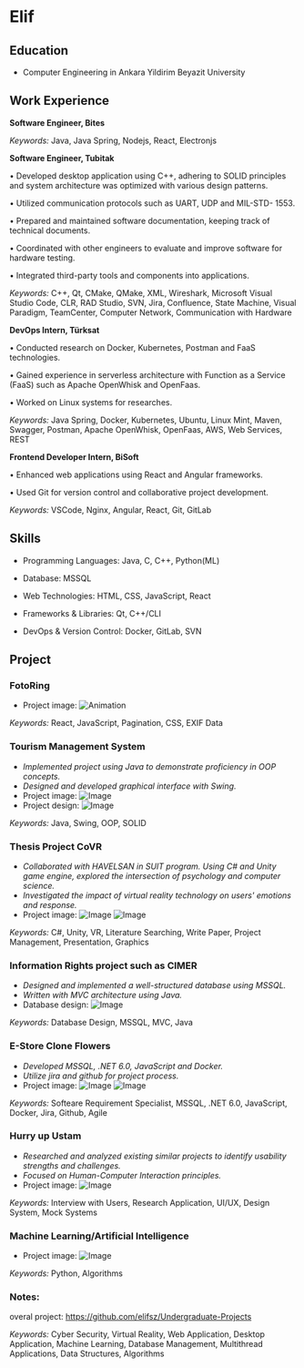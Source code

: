 # Elif

## Education

- Computer Engineering in Ankara Yildirim Beyazit University

## Work Experience

**Software Engineer, Bites**

_Keywords:_ Java, Java Spring, Nodejs, React, Electronjs

**Software Engineer, Tubitak**
  
• Developed desktop application using C++, adhering to SOLID principles and system architecture was optimized with various design patterns.

• Utilized communication protocols such as UART, UDP and MIL-STD- 1553.

• Prepared and maintained software documentation, keeping track of technical documents.

• Coordinated with other engineers to evaluate and improve software for hardware testing.

• Integrated third-party tools and components into applications.

_Keywords:_ C++, Qt, CMake, QMake, XML, Wireshark, Microsoft Visual Studio Code, CLR, RAD Studio, SVN, Jira, Confluence, State Machine, Visual Paradigm, TeamCenter, Computer Network, Communication with Hardware

**DevOps Intern, Türksat**

• Conducted research on Docker, Kubernetes, Postman and FaaS technologies.

• Gained experience in serverless architecture with Function as a Service (FaaS) such as Apache OpenWhisk and OpenFaas.

• Worked on Linux systems for researches.

_Keywords:_ Java Spring, Docker, Kubernetes, Ubuntu, Linux Mint, Maven, Swagger, Postman, Apache OpenWhisk, OpenFaas, AWS, Web Services, REST

**Frontend Developer Intern, BiSoft**
  
• Enhanced web applications using React and Angular frameworks.

• Used Git for version control and collaborative project development.

_Keywords:_ VSCode, Nginx, Angular, React, Git, GitLab

## Skills

- Programming Languages: Java, C, C++, Python(ML)
  
- Database: MSSQL
  
- Web Technologies: HTML, CSS, JavaScript, React
  
- Frameworks & Libraries: Qt, C++/CLI
  
- DevOps & Version Control: Docker, GitLab, SVN
  
## Project

### FotoRing

- Project image:
![Animation](assets/FotoRing.gif)

_Keywords:_ React, JavaScript, Pagination, CSS, EXIF Data

### Tourism Management System
- _Implemented project using Java to demonstrate proficiency in OOP concepts._
- _Designed and developed graphical interface with Swing._
- Project image:
![Image](assets/tourism-ms.png)
- Project design:
![Image](assets/tourism-ms-class-diagram.png)  

_Keywords:_ Java, Swing, OOP, SOLID

### Thesis Project CoVR
- _Collaborated with HAVELSAN in SUIT program. Using C# and Unity game engine, explored the intersection of psychology and computer science._
- _Investigated the impact of virtual reality technology on users' emotions and response._
- Project image:
![Image](assets/covr1.jpg)
![Image](assets/covr2.png)

_Keywords:_ C#, Unity, VR, Literature Searching, Write Paper, Project Management, Presentation, Graphics

### Information Rights project such as CIMER
- _Designed and implemented a well-structured database using MSSQL._
- _Written with MVC architecture using Java._
- Database design:
![Image](assets/database-diagram.png)

_Keywords:_ Database Design, MSSQL, MVC, Java

### E-Store Clone Flowers
- _Developed MSSQL, .NET 6.0, JavaScript and Docker._
- _Utilize jira and github for project process._
- Project image:
![Image](assets/e-flower.png)
![Image](assets/e-flower-admin.png)

_Keywords:_ Softeare Requirement Specialist, MSSQL, .NET 6.0, JavaScript, Docker, Jira, Github, Agile

### Hurry up Ustam
- _Researched and analyzed existing similar projects to identify usability strengths and challenges._
- _Focused on Human-Computer Interaction principles._
- Project image:
![Image](assets/hci-ss.png)

_Keywords:_ Interview with Users, Research Application, UI/UX, Design System, Mock Systems

### Machine Learning/Artificial Intelligence
- Project image:
![Image](assets/ml.png)

_Keywords:_ Python, Algorithms

### Notes:
overal project: https://github.com/elifsz/Undergraduate-Projects

_Keywords:_ Cyber Security, Virtual Reality, Web Application, Desktop Application, Machine Learning, Database Management, Multithread Applications, Data Structures, Algorithms
